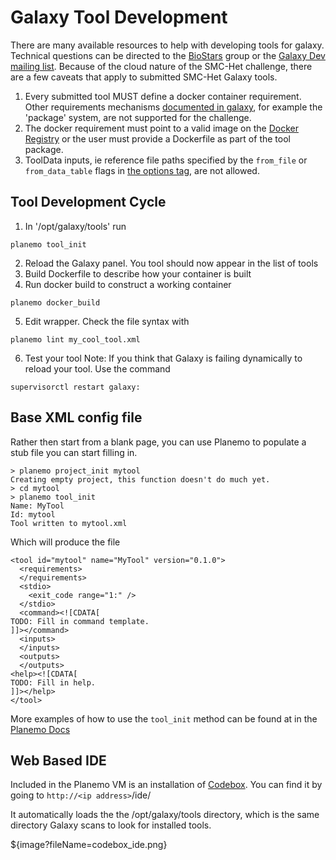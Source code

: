 
Galaxy Tool Development
=======================

There are many available resources to help with developing tools for galaxy. Technical questions can be directed to the [BioStars](https://biostar.usegalaxy.org/) group or the [Galaxy Dev mailing list](http://dev.list.galaxyproject.org/). Because of the cloud nature of the SMC-Het challenge, there are a few caveats that apply to submitted SMC-Het Galaxy tools.

1. Every submitted tool MUST define a docker container requirement. Other requirements mechanisms [documented in galaxy](https://wiki.galaxyproject.org/Admin/Tools/ToolConfigSyntax?action=show&redirect=Admin%2FTools%2FTool+Config+Syntax#A.3Crequirements.3E_tag_set), for example the 'package' system, are not supported for the challenge.
2. The docker requirement must point to a valid image on the [Docker Registry](https://registry.hub.docker.com/) or the user must provide a Dockerfile as part of the tool package.
3. ToolData inputs, ie reference file paths specified by the `from_file` or `from_data_table` flags in [the options tag](https://wiki.galaxyproject.org/Admin/Tools/ToolConfigSyntax?action=show&redirect=Admin%2FTools%2FTool+Config+Syntax#A.3Coptions.3E_tag_set), are not allowed.

Tool Development Cycle
----------------------

1. In '/opt/galaxy/tools' run
```
planemo tool_init
```
2. Reload the Galaxy panel. You tool should now appear in the list of tools
3. Build Dockerfile to describe how your container is built
4. Run docker build to construct a working container
```
planemo docker_build
```
5. Edit wrapper. Check the file syntax with
```
planemo lint my_cool_tool.xml
```
6. Test your tool
Note: If you think that Galaxy is failing dynamically to reload your tool. Use
the command
```
supervisorctl restart galaxy:
```

Base XML config file
--------------------
Rather then start from a blank page, you can use Planemo to populate a stub file you can start filling in.

```
> planemo project_init mytool
Creating empty project, this function doesn't do much yet.
> cd mytool
> planemo tool_init
Name: MyTool
Id: mytool
Tool written to mytool.xml
```

Which will produce the file
```
<tool id="mytool" name="MyTool" version="0.1.0">
  <requirements>
  </requirements>
  <stdio>
    <exit_code range="1:" />
  </stdio>
  <command><![CDATA[
TODO: Fill in command template.
]]></command>
  <inputs>
  </inputs>
  <outputs>
  </outputs>
<help><![CDATA[
TODO: Fill in help.
]]></help>
</tool>
```

More examples of how to use the `tool_init` method can be found at in the [Planemo Docs](http://planemo.readthedocs.org/en/latest/writing_standalone.html#the-basics)


Web Based IDE
-------------

Included in the Planemo VM is an installation of [Codebox](https://www.codebox.io/). You can find it by going to `http://<ip address>`/ide/

It automatically loads the the /opt/galaxy/tools directory, which is the same directory Galaxy scans to look for installed tools.

${image?fileName=codebox_ide.png}
